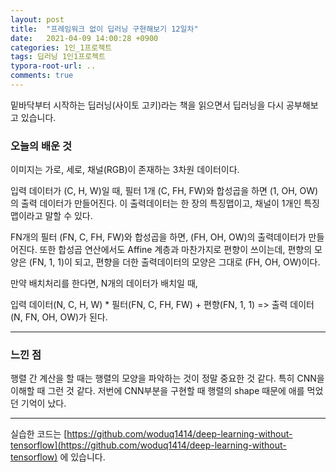 ```yaml
---
layout: post
title:  "프레임워크 없이 딥러닝 구현해보기 12일차"
date:   2021-04-09 14:00:28 +0900
categories: 1인_1프로젝트
tags: 딥러닝 1인1프로젝트
typora-root-url: ..
comments: true
---
```


밑바닥부터 시작하는 딥러닝(사이토 고키)라는 책을 읽으면서 딥러닝을 다시 공부해보고 있습니다. 



### 오늘의 배운 것

이미지는 가로, 세로, 채널(RGB)이 존재하는 3차원 데이터이다. 

입력 데이터가 (C, H, W)일 때, 필터 1개 (C, FH, FW)와 합성곱을 하면 (1, OH, OW)의 출력 데이터가 만들어진다. 이 출력데이터는 한 장의 특징맵이고, 채널이 1개인 특징맵이라고 말할 수 있다.

FN개의 필터 (FN, C, FH, FW)와 합성곱을 하면, (FH, OH, OW)의 출력데이터가 만들어진다. 또한 합성곱 연산에서도 Affine 계층과 마찬가지로 편향이 쓰이는데, 편향의 모양은 (FN, 1, 1)이 되고, 편향을 더한 출력데이터의 모양은 그대로 (FH, OH, OW)이다.

만약 배치처리를 한다면, N개의 데이터가 배치일 때,

입력 데이터(N, C, H, W) * 필터(FN, C, FH, FW) + 편향(FN, 1, 1) => 출력 데이터(N, FN, OH, OW)가 된다.



------

### 느낀 점

행렬 간 계산을 할 때는 행렬의 모양을 파악하는 것이 정말 중요한 것 같다. 특히 CNN을 이해할 때 그런 것 같다. 저번에 CNN부분을 구현할 때 행렬의 shape 때문에 애를 먹었던 기억이 났다.



------

실습한 코드는 [https://github.com/woduq1414/deep-learning-without-tensorflow](https://github.com/woduq1414/deep-learning-without-tensorflow) 에 있습니다.

